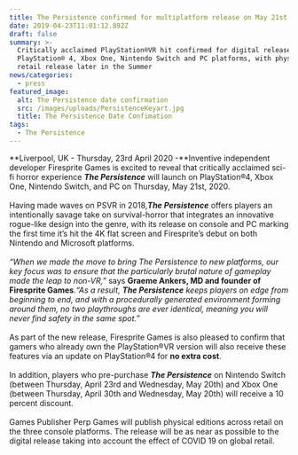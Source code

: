 ```yaml
---
title: The Persistence confirmed for multiplatform release on May 21st 2020
date: 2019-04-23T11:01:12.892Z
draft: false
summary: >-
  Critically acclaimed PlayStation®VR hit confirmed for digital release on
  PlayStation® 4, Xbox One, Nintendo Switch and PC platforms, with physical
  retail release later in the Summer
news/categories:
  - press
featured_image:
  alt: The Persistence date confirmation
  src: /images/uploads/PersistenceKeyart.jpg
  title: The Persistence Date Confimation
tags:
  - The Persistence
---
```

**Liverpool, UK - Thursday, 23rd April 2020 -**Inventive independent developer Firesprite Games is excited to reveal that critically acclaimed sci-fi horror experience ***The Persistence*** will launch on PlayStation®4, Xbox One, Nintendo Switch, and PC on Thursday, May 21st, 2020.\
\
Having made waves on PSVR in 2018,***The Persistence*** offers players an intentionally savage take on survival-horror that integrates an innovative rogue-like design into the genre, with its release on console and PC marking the first time it’s hit the 4K flat screen and Firesprite’s debut on both Nintendo and Microsoft platforms.\
\
*“When we made the move to bring The Persistence to new platforms, our key focus was to ensure that the particularly brutal nature of gameplay made the leap to non-VR,”* says **Graeme Ankers, MD and founder of Firesprite Games**.*“As a result, **The Persistence** keeps players on edge from beginning to end, and with a procedurally generated environment forming around them, no two playthroughs are ever identical, meaning you will never find safety in the same spot.”*\
\
As part of the new release, Firesprite Games is also pleased to confirm that gamers who already own the PlayStation®VR version will also receive these features via an update on PlayStation®4 for **no extra cost**.\
\
In addition, players who pre-purchase ***The Persistence*** on Nintendo Switch (between Thursday, April 23rd and Wednesday, May 20th) and Xbox One (between Thursday, April 30th and Wednesday, May 20th) will receive a 10 percent discount.\
\
Games Publisher Perp Games will publish physical editions across retail on the three console platforms. The release will be as near as possible to the digital release taking into account the effect of COVID 19 on global retail.
